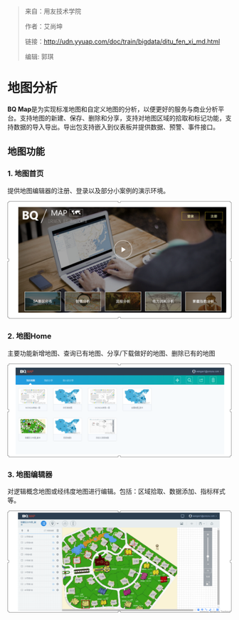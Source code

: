 > 来自：用友技术学院
> 
> 作者：艾尚坤
> 
> 链接：http://udn.yyuap.com/doc/train/bigdata/ditu_fen_xi_md.html
> 
> 编辑: 郭琪

# 地图分析

**BQ Map**是为实现标准地图和自定义地图的分析，以便更好的服务与商业分析平台。支持地图的新建、保存、删除和分享，支持对地图区域的拾取和标记功能，支持数据的导入导出。导出包支持嵌入到仪表板并提供数据、预警、事件接口。

## 地图功能

### 1. 地图首页

提供地图编辑器的注册、登录以及部分小案例的演示环境。

![](QQ图片20161129143649.png)

### 2. 地图Home

主要功能新增地图、查询已有地图、分享\/下载做好的地图、删除已有的地图

![](QQ图片20161129143901.png)

### 3. 地图编辑器

对逻辑概念地图或经纬度地图进行编辑。包括：区域拾取、数据添加、指标样式等。

![](QQ图片20161129144850.png)

